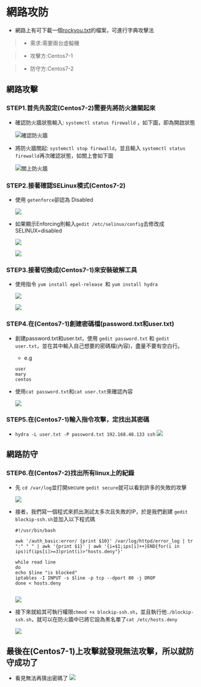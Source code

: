 # 網路攻防

* 網路上有可下載一個[rockyou.txt](https://github.com/praetorian-inc/Hob0Rules/blob/master/wordlists/rockyou.txt.gz)的檔案，可進行字典攻擊法

>* 需求:需要兩台虛擬機

>* 攻擊方:Centos7-1 

>* 防守方:Centos7-2

## 網路攻擊

### STEP1.首先先設定(Centos7-2)需要先將防火牆關起來

* 確認防火牆狀態輸入: `systemctl status firewalld` ，如下圖，即為開啟狀態

    ![確認防火牆](picture/4.png)

* 將防火牆關起: `systemctl stop firewalld`，並且輸入 `systemctl status firewalld`再次確認狀態，如關上會如下圖

    ![關上防火牆](picture/5.png)

### STEP2.接著確認SELinux模式(Centos7-2)

* 使用 `getenforce`卻認為 Disabled

    ![](picture/2.png)

* 如果顯示Enforcing則輸入`gedit /etc/selinux/config`去修改成SELINUX=disabled

    ![](picture/3.png)

    ![](picture/1.png)

### STEP3.接著切換成(Centos7-1)來安裝破解工具

* 使用指令 `yum install epel-release
`和 `yum install hydra`

    ![](picture/7.png)

    ![](picture/6.png)

### STEP4.在(Centos7-1)創建密碼檔(password.txt和user.txt)

* 創建password.txt和user.txt，使用 `gedit password.txt` 和 `gedit user.txt`，並在其中輸入自己想要的密碼檔(內容)，盡量不要有空白行。
    * e.g
    ```
    user
    mary
    centos
    ```

* 使用`cat password.txt`和`cat user.txt`來確認內容

    ![](picture/8.png)

### STEP5.在(Centos7-1)輸入指令攻擊，定找出其密碼
* `hydra -L user.txt -P password.txt 192.168.48.133 ssh`
    ![](picture/9.png)

## 網路防守

### STEP6.在(Centos7-2)找出所有linux上的紀錄

* 先 `cd /var/log`並打開secure `gedit secure`就可以看到許多的失敗的攻擊

    ![](picture/10.png)

* 接者，我們寫一個程式來抓出測試太多次且失敗的IP，於是我們創建 `gedit blockip-ssh.sh`並加入以下程式碼

    ```
    #!/usr/bin/bash

    awk '/auth_basic:error/ {print $10}' /var/log/httpd/error_log | tr ":" " " | awk '{print $1}' | awk '{i=$1;ips[i]++}END{for(i in ips)if(ips[i]>=3)print(i)>"hosts.deny"}'

    while read line
    do
    echo $line "is blocked"
    iptables -I INPUT -s $line -p tcp --dport 80 -j DROP
    done < hosts.deny


    ```
    ![](picture/11.png)

* 接下來就給其可執行權限`chmod +x blockip-ssh.sh`，並且執行他`./blockip-ssh.sh`，就可以在防火牆中已將它設為黑名單了`cat /etc/hosts.deny`

    ![](picture/12.png)

## 最後在(Centos7-1)上攻擊就發現無法攻擊，所以就防守成功了

* 看見無法再猜出密碼了
    ![](picture/13.png)
    